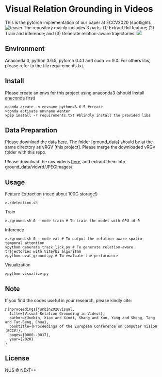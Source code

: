# Visual Relation Grounding in Videos

This is the pytorch implementation of our paper at ECCV2020 (spotlight). 
![teaser](https://github.com/doc-doc/vRGV/blob/master/introduction.png)
The repository mainly includes 3 parts: (1) Extract RoI feature; (2) Train and inference; and (3) Generate relation-aware trajectories.
![](https://github.com/doc-doc/vRGV/blob/master/model.png)

## Environment

Anaconda 3, python 3.6.5, pytorch 0.4.1 and cuda >= 9.0. For others libs, please refer to the file requirements.txt.

## Install
Please create an envs for this project using anaconda3 (should install [anaconda](https://docs.anaconda.com/anaconda/install/linux/) first)
```
>conda create -n envname python=3.6.5 #create
>conda activate envname #enter
>pip install -r requirements.txt #blindly install the provided libs 
```
## Data Preparation
Please download the data [here](https://drive.google.com/file/d/1eHi5BTFxseXdEyDLFRLxFaHkO4xQYehp/view?usp=sharing). The folder [ground_data] should be at the same directory as vRGV [this project]. Please merge the downloaded vRGV folder with this repo. 

Please download the raw videos [here](https://xdshang.github.io/docs/imagenet-vidvrd.html), and extract them into ground_data/vidvrd/JPEGImages/

## Usage
Feature Extraction (need about 100G storage!)
```
>./detection.sh
```
Train
```
>./ground.sh 0 --mode train # To train the model with GPU id 0
```
Inference
```
>./ground.sh 0 --mode val # To output the relation-aware spatio-temporal attention
>python generate_track_lick.py # To generate relation-aware trajectories with Viterbi algorithm
>python eval_ground.py # To evaluate the performance
```
Visualization
```
>python visualize.py
```
## Note  

If you find the codes useful in your research, please kindly cite:

```
@inproceedings{junbin2020visual,
  title={Visual Relation Grounding in Videos},
  author={Junbin, Xiao and Xindi, Shang and Xun, Yang and Sheng, Tang and Tat-Seng, Chua},
  booktitle={Proceedings of the European Conference on Computer Vision (ECCV)},
  pages={0000--0017},
  year={2020}
}
```

## License

NUS © NExT++
